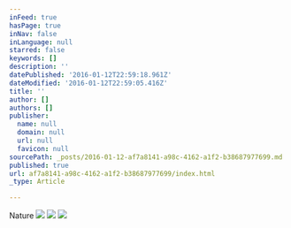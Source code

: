 ```yaml
---
inFeed: true
hasPage: true
inNav: false
inLanguage: null
starred: false
keywords: []
description: ''
datePublished: '2016-01-12T22:59:18.961Z'
dateModified: '2016-01-12T22:59:05.416Z'
title: ''
author: []
authors: []
publisher:
  name: null
  domain: null
  url: null
  favicon: null
sourcePath: _posts/2016-01-12-af7a8141-a98c-4162-a1f2-b38687977699.md
published: true
url: af7a8141-a98c-4162-a1f2-b38687977699/index.html
_type: Article

---
```

Nature
![](https://the-grid-user-content.s3-us-west-2.amazonaws.com/4d69fe75-e55f-458b-9101-71e242154de0.jpg)
![](https://the-grid-user-content.s3-us-west-2.amazonaws.com/4b72da3e-ca8a-4d16-9d3b-6e6cc70631eb.jpg)
![](https://the-grid-user-content.s3-us-west-2.amazonaws.com/537b01b4-b2ec-42bb-84f6-950a415ec0ea.jpg)